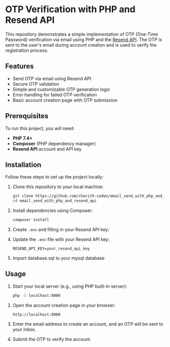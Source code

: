 # OTP Verification with PHP and Resend API

This repository demonstrates a simple implementation of OTP (One-Time Password) verification via email using PHP and the [Resend API](https://resend.com/). The OTP is sent to the user's email during account creation and is used to verify the registration process.

## Features

- Send OTP via email using Resend API
- Secure OTP validation
- Simple and customizable OTP generation logic
- Error handling for failed OTP verification
- Basic account creation page with OTP submission

## Prerequisites

To run this project, you will need:

- **PHP 7.4+**
- **Composer** (PHP dependency manager)
- **Resend API** account and API key

## Installation

Follow these steps to set up the project locally:

1. Clone this repository to your local machine:

    ```bash
    git clone https://github.com/charith-codex/email_send_with_php_and_resend_api.git
    cd email_send_with_php_and_resend_api
    ```

2. Install dependencies using Composer:

    ```bash
    composer install
    ```

3. Create `.env` and filling in your Resend API key:

4. Update the `.env` file with your Resend API key:

    ```
    RESEND_API_KEY=your_resend_api_key
    ```
5. Import database.sql to your mysql database

## Usage

1. Start your local server (e.g., using PHP built-in server):

    ```bash
    php -S localhost:8000
    ```

2. Open the account creation page in your browser:

    ```
    http://localhost:8000
    ```

3. Enter the email address to create an account, and an OTP will be sent to your inbox.

4. Submit the OTP to verify the account.

